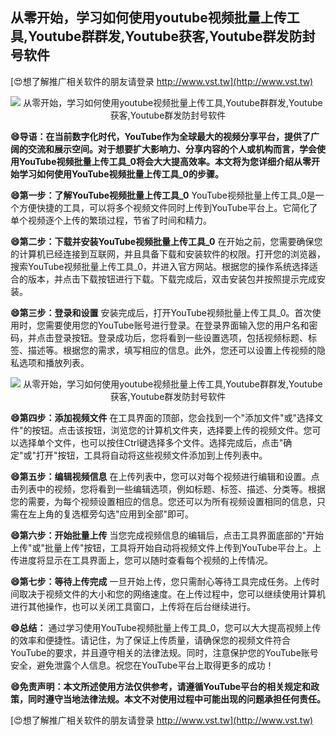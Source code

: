 ## **从零开始，学习如何使用youtube视频批量上传工具,Youtube群群发,Youtube获客,Youtube群发防封号软件**

[😍想了解推广相关软件的朋友请登录 http://www.vst.tw](http://www.vst.tw)

 <center><img src="https://vst.tw/MP4/tuiguang/png/2.png" alt="从零开始，学习如何使用youtube视频批量上传工具,Youtube群群发,Youtube获客,Youtube群发防封号软件"></center>

**😄导语：在当前数字化时代，YouTube作为全球最大的视频分享平台，提供了广阔的交流和展示空间。对于想要扩大影响力、分享内容的个人或机构而言，学会使用YouTube视频批量上传工具_0将会大大提高效率。本文将为您详细介绍从零开始学习如何使用YouTube视频批量上传工具_0的步骤。**

**😄第一步：了解YouTube视频批量上传工具_0**
YouTube视频批量上传工具_0是一个方便快捷的工具，可以将多个视频文件同时上传到YouTube平台上。它简化了单个视频逐个上传的繁琐过程，节省了时间和精力。

**😄第二步：下载并安装YouTube视频批量上传工具_0**
在开始之前，您需要确保您的计算机已经连接到互联网，并且具备下载和安装软件的权限。打开您的浏览器，搜索YouTube视频批量上传工具_0，并进入官方网站。根据您的操作系统选择适合的版本，并点击下载按钮进行下载。下载完成后，双击安装包并按照提示完成安装。

**😄第三步：登录和设置**
安装完成后，打开YouTube视频批量上传工具_0。首次使用时，您需要使用您的YouTube账号进行登录。在登录界面输入您的用户名和密码，并点击登录按钮。登录成功后，您将看到一些设置选项，包括视频标题、标签、描述等。根据您的需求，填写相应的信息。此外，您还可以设置上传视频的隐私选项和播放列表。

 <center><img src="https://vst.tw/MP4/tuiguang/png/5.png" alt="从零开始，学习如何使用youtube视频批量上传工具,Youtube群群发,Youtube获客,Youtube群发防封号软件"></center>

**😄第四步：添加视频文件**
在工具界面的顶部，您会找到一个"添加文件"或"选择文件"的按钮。点击该按钮，浏览您的计算机文件夹，选择要上传的视频文件。您可以选择单个文件，也可以按住Ctrl键选择多个文件。选择完成后，点击"确定"或"打开"按钮，工具将自动将这些视频文件添加到上传列表中。

**😄第五步：编辑视频信息**
在上传列表中，您可以对每个视频进行编辑和设置。点击列表中的视频，您将看到一些编辑选项，例如标题、标签、描述、分类等。根据您的需要，为每个视频设置相应的信息。您还可以为所有视频设置相同的信息，只需在左上角的复选框旁勾选"应用到全部"即可。

**😄第六步：开始批量上传**
当您完成视频信息的编辑后，点击工具界面底部的"开始上传"或"批量上传"按钮，工具将开始自动将视频文件上传到YouTube平台上。上传进度将显示在工具界面上，您可以随时查看每个视频的上传情况。

**😄第七步：等待上传完成**
一旦开始上传，您只需耐心等待工具完成任务。上传时间取决于视频文件的大小和您的网络速度。在上传过程中，您可以继续使用计算机进行其他操作，也可以关闭工具窗口，上传将在后台继续进行。

**😄总结：**
通过学习使用YouTube视频批量上传工具_0，您可以大大提高视频上传的效率和便捷性。请记住，为了保证上传质量，请确保您的视频文件符合YouTube的要求，并且遵守相关的法律法规。同时，注意保护您的YouTube账号安全，避免泄露个人信息。祝您在YouTube平台上取得更多的成功！

**😄免责声明：本文所述使用方法仅供参考，请遵循YouTube平台的相关规定和政策，同时遵守当地法律法规。本文不对使用过程中可能出现的问题承担任何责任。**

[😍想了解推广相关软件的朋友请登录 http://www.vst.tw](http://www.vst.tw)




